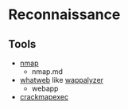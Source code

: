 # Reconnaissance

## Tools
- [nmap](https://nmap.org/)
    - nmap.md
- [whatweb](https://github.com/urbanadventurer/WhatWeb) like [wappalyzer](https://www.wappalyzer.com/)
    - webapp
- [crackmapexec](https://github.com/byt3bl33d3r/CrackMapExec)
